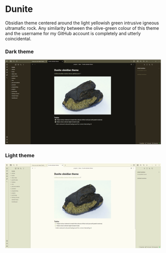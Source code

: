# Dunite

Obsidian theme centered around the light yellowish green intrusive igneous ultramafic rock. Any similarity between the olive-green colour of this theme and the username for my GitHub account is completely and utterly coincidental.

### Dark theme
![dark-theme](dark-theme.png)

### Light theme
![light-theme](light-theme.png)

